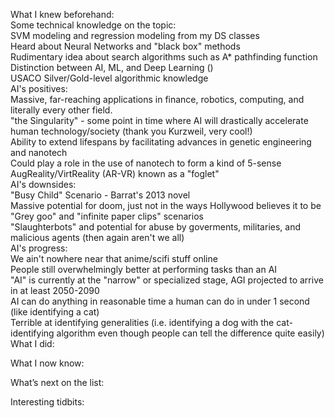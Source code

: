 What I knew beforehand:  
    Some technical knowledge on the topic:  
        SVM modeling and regression modeling from my DS classes  
        Heard about Neural Networks and "black box" methods  
        Rudimentary idea about search algorithms such as A* pathfinding function  
        Distinction between AI, ML, and Deep Learning ()  
        USACO Silver/Gold-level algorithmic knowledge  
    AI's positives:  
        Massive, far-reaching applications in finance, robotics, computing, and literally every other field.  
        "the Singularity" - some point in time where AI will drastically accelerate human technology/society (thank you Kurzweil, very cool!)  
        Ability to extend lifespans by facilitating advances in genetic engineering and nanotech  
        Could play a role in the use of nanotech to form a kind of 5-sense AugReality/VirtReality (AR-VR) known as a "foglet"  
    AI's downsides:  
        "Busy Child" Scenario - Barrat's 2013 novel  
        Massive potential for doom, just not in the ways Hollywood believes it to be  
        "Grey goo" and "infinite paper clips" scenarios  
        "Slaughterbots" and potential for abuse by goverments, militaries, and malicious agents (then again aren't we all)  
    AI's progress:  
        We ain't nowhere near that anime/scifi stuff online  
        People still overwhelmingly better at performing tasks than an AI  
        "AI" is currently at the "narrow" or specialized stage, AGI projected to arrive in at least 2050-2090  
        AI can do anything in reasonable time a human can do in under 1 second (like identifying a cat)  
        Terrible at identifying generalities (i.e. identifying a dog with the cat-identifying algorithm even though people can tell the difference quite easily)  
What I did:  



What I now know:



What’s next on the list:



Interesting tidbits:
